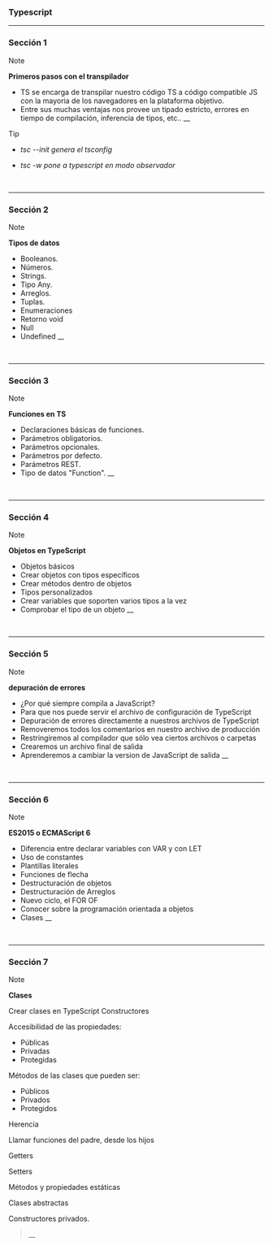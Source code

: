 ### Typescript

---

### Sección 1

> [!NOTE]
>
> **Primeros pasos con el transpilador**
>
> - TS se encarga de transpilar nuestro código TS a código compatible JS con la mayoria de los navegadores en la plataforma objetivo.
> - Entre sus muchas ventajas nos provee un tipado estricto, errores en tiempo de compilación, inferencia de tipos, etc..
>   \_\_

> [!TIP]
>
> - _tsc --init genera el tsconfig_
>
> - _tsc -w pone a typescript en modo observador_

<br>

---

### Sección 2

> [!NOTE]
>
> **Tipos de datos**
>
> - Booleanos.
> - Números.
> - Strings.
> - Tipo Any.
> - Arreglos.
> - Tuplas.
> - Enumeraciones
> - Retorno void
> - Null
> - Undefined
>   \_\_

<br>

---

### Sección 3

> [!NOTE]
>
> **Funciones en TS**
>
> - Declaraciones básicas de funciones.
> - Parámetros obligatorios.
> - Parámetros opcionales.
> - Parámetros por defecto.
> - Parámetros REST.
> - Tipo de datos "Function".
>   \_\_

<br>

---

### Sección 4

> [!NOTE]
>
> **Objetos en TypeScript**
>
> - Objetos básicos
> - Crear objetos con tipos específicos
> - Crear métodos dentro de objetos
> - Tipos personalizados
> - Crear variables que soporten varios tipos a la vez
> - Comprobar el tipo de un objeto
>   \_\_

<br>

---

### Sección 5

> [!NOTE]
>
> **depuración de errores**
>
> - ¿Por qué siempre compila a JavaScript?
> - Para que nos puede servir el archivo de configuración de TypeScript
> - Depuración de errores directamente a nuestros archivos de TypeScript
> - Removeremos todos los comentarios en nuestro archivo de producción
> - Restringiremos al compilador que sólo vea ciertos archivos o carpetas
> - Crearemos un archivo final de salida
> - Aprenderemos a cambiar la version de JavaScript de salida
>   \_\_

<br>

---

### Sección 6

> [!NOTE]
>
> **ES2015 o ECMAScript 6**
>
> - Diferencia entre declarar variables con VAR y con LET
> - Uso de constantes
> - Plantillas literales
> - Funciones de flecha
> - Destructuración de objetos
> - Destructuración de Arreglos
> - Nuevo ciclo, el FOR OF
> - Conocer sobre la programación orientada a objetos
> - Clases
>   \_\_

<br>

---

### Sección 7

> [!NOTE]
>
> **Clases**
>
> Crear clases en TypeScript
> Constructores
>
> Accesibilidad de las propiedades:
>
> - Públicas
> - Privadas
> - Protegidas
>
> Métodos de las clases que pueden ser:
>
> - Públicos
> - Privados
> - Protegidos
>
> Herencia
>
> Llamar funciones del padre, desde los hijos
>
> Getters
>
> Setters
>
> Métodos y propiedades estáticas
>
> Clases abstractas
>
> Constructores privados.
>
> > \_\_

<br>
